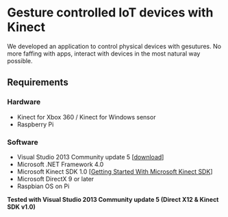 # Gesture controlled IoT devices with Kinect
We developed an application to control physical devices with gesutures. No more faffing with apps, interact with devices in the most natural way possible. 

## Requirements

### Hardware
- Kinect for Xbox 360 / Kinect for Windows sensor
- Raspberry Pi

### Software
- Visual Studio 2013 Community update 5 [[download](https://www.visualstudio.com/en-us/news/releasenotes/vs2013-community-vs#download-visual-studio-2013-community)]
- Microsoft .NET Framework 4.0 
- Microsoft Kinect SDK 1.0 [[Getting Started With Microsoft Kinect SDK](https://github.com/alwynmathew/Kinect-for-windows/blob/master/README.md#getting-started-with-microsoft-kinect-sdk-10)]
- Microsoft DirectX 9 or later
- Raspbian OS on Pi


**Tested with Visual Studio 2013 Community update 5 (Direct X12 & Kinect SDK v1.0)**
